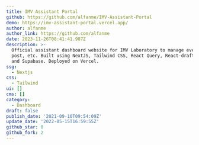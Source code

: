 ```yaml
---
title: IMV Assistant Portal
github: https://github.com/alfanme/IMV-Assistant-Portal
demo: https://imv-assistant-portal.vercel.app/
author: alfanme
author_link: https://github.com/alfanme
date: 2023-11-26T08:41:41.987Z
description: >-
  Official assistant dashboard website for IMV Laboratory to manage events, blog
  post, etc. Built using NextJS, Tailwind CSS, React Query, React-draft-wysiwyg,
  and Supabase. Deployed on Vercel.
ssg:
  - Nextjs
css:
  - Tailwind
ui: []
cms: []
category:
  - Dashboard
draft: false
publish_date: '2021-09-10T09:54:09Z'
update_date: '2022-05-15T16:59:55Z'
github_star: 0
github_fork: 2
---
```

